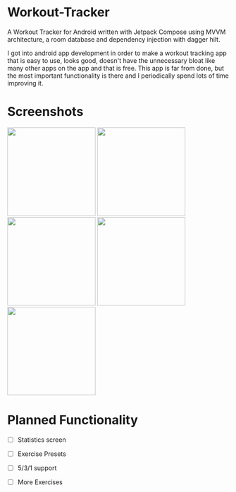 # Workout-Tracker
A Workout Tracker for Android written with Jetpack Compose using MVVM architecture, a room database and dependency injection with dagger hilt.

I got into android app development in order to make a workout tracking app that is easy to use, looks good, doesn't have the unnecessary bloat like many other apps on the app and that is free. This app is far from done, but the most important functionality is there and I periodically spend lots of time improving it. 


# Screenshots
<img src="https://user-images.githubusercontent.com/41792248/221199371-46eb3a70-9481-4cd9-a7c1-3153e93c1b07.png" width="200" />
<span>
<img src="https://user-images.githubusercontent.com/41792248/221199373-4800d5cd-e860-42dd-94c3-0c216e11f595.png" width="200" />
<img src="https://user-images.githubusercontent.com/41792248/221199376-3f623342-3aad-45a4-80c9-b01507f14f49.png" width="200" />
<img src="https://user-images.githubusercontent.com/41792248/221199380-7610715e-ae86-4c07-85e6-c5047a536590.png" width="200" />
</span>
<img src="https://user-images.githubusercontent.com/41792248/221199377-623988a9-29fe-4f5a-bf1a-f3ffed4f9aed.png" width="200" />

# Planned Functionality
- [ ] Statistics screen
- [ ] Exercise Presets
- [ ] 5/3/1 support
- [ ] More Exercises


